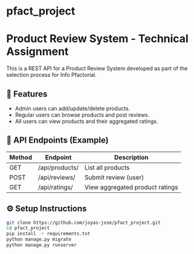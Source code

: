 # pfact_project
# Product Review System - Technical Assignment

This is a REST API for a Product Review System developed as part of the selection process for Info Pfactorial.

## 👥 Features
- Admin users can add/update/delete products.
- Regular users can browse products and post reviews.
- All users can view products and their aggregated ratings.

## 🔗 API Endpoints (Example)
| Method | Endpoint              | Description                     |
|--------|------------------------|---------------------------------|
| GET    | /api/products/         | List all products               |
| POST   | /api/reviews/          | Submit review (user)           |
| GET    | /api/ratings/          | View aggregated product ratings|

## ⚙️ Setup Instructions

```bash
git clone https://github.com/joyas-jose/pfact_project.git
cd pfact_project
pip install -r requirements.txt
python manage.py migrate
python manage.py runserver
